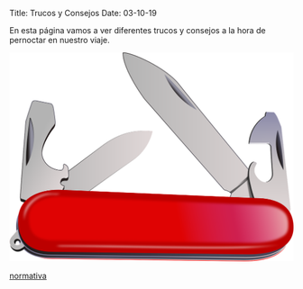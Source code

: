 Title: Trucos y Consejos
Date: 03-10-19

En esta página vamos a ver diferentes trucos y consejos a la hora de
pernoctar en nuestro viaje.

![navaja](images/knife.png)

[normativa](https://lafurgoteta.com/legislacion-nacional-sobre-autocaravanas/)
